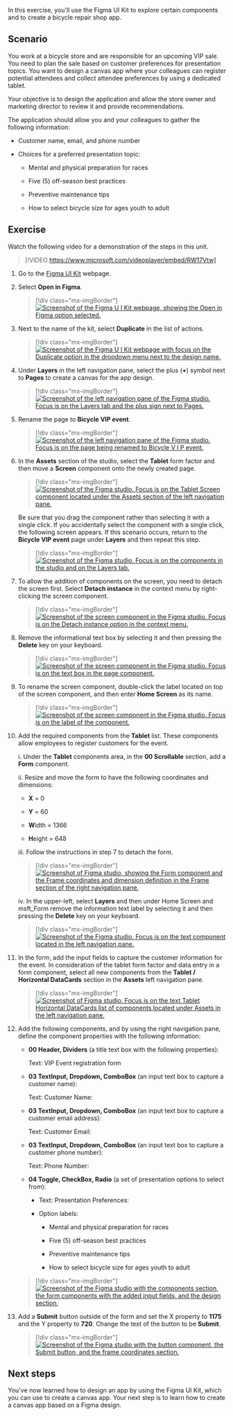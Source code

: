 In this exercise, you'll use the Figma UI Kit to explore certain components and to create a bicycle repair shop app.

## Scenario

You work at a bicycle store and are responsible for an upcoming VIP sale. You need to plan the sale based on customer preferences for presentation topics. 
You want to design a canvas app where your colleagues can register potential attendees and collect attendee preferences by using a dedicated tablet.

Your objective is to design the application and allow the store owner and marketing director to review it and provide recommendations.

The application should allow you and your colleagues to gather the following information:

-   Customer name, email, and phone number

-   Choices for a preferred presentation topic:

    -   Mental and physical preparation for races

    -   Five (5) off-season best practices

    -   Preventive maintenance tips

    -   How to select bicycle size for ages youth to adult

## Exercise

Watch the following video for a demonstration of the steps in this unit.

> [!VIDEO https://www.microsoft.com/videoplayer/embed/RW17Vtw]

1.  Go to the [Figma UI Kit](https://www.figma.com/community/file/1110934196623232680/Microsoft-Power-Apps---Create-Apps-from-Figma-UI-Kit-(Preview)) webpage.

1.  Select **Open in Figma**.

	> [!div class="mx-imgBorder"]
	> [![Screenshot of the Figma U I Kit webpage, showing the Open in Figma option selected.](../media/open-figma.png)](../media/open-figma.png#lightbox)

1.  Next to the name of the kit, select **Duplicate** in the list of actions.

	> [!div class="mx-imgBorder"]
	> [![Screenshot of the Figma U I Kit webpage with focus on the Duplicate option in the dropdown menu next to the design name.](../media/menu-duplicate.png)](../media/menu-duplicate.png#lightbox)

1.  Under **Layers** in the left navigation pane, select the plus (**+**) symbol next to **Pages** to create a canvas for the app design.

	> [!div class="mx-imgBorder"]
	> [![Screenshot of the left navigation pane of the Figma studio. Focus is on the Layers tab and the plus sign next to Pages.](../media/add.png)](../media/add.png#lightbox)

1.  Rename the page to **Bicycle VIP event**.

	> [!div class="mx-imgBorder"]
	> [![Screenshot of the left navigation pane of the Figma studio. Focus is on the page being renamed to Bicycle V I P event.](../media/rename.png)](../media/rename.png#lightbox)

1.  In the **Assets** section of the studio, select the **Tablet** form factor and then move a **Screen** component onto the newly created page.

	> [!div class="mx-imgBorder"]
	> [![Screenshot of the Figma studio. Focus is on the Tablet Screen component located under the Assets section of the left navigation pane.](../media/screen-component.png)](../media/screen-component.png#lightbox)

	Be sure that you drag the component rather than selecting it with a single click. If you accidentally select the component with a single click, the following screen appears. If this scenario occurs, return to the **Bicycle VIP event** page under **Layers** and then repeat this step.

	> [!div class="mx-imgBorder"]
	> [![Screenshot of the Figma studio. Focus is on the components in the studio and on the Layers tab.](../media/layer.png)](../media/layer.png#lightbox)

1.  To allow the addition of components on the screen, you need to detach the screen first. Select **Detach instance** in the context menu by right-clicking the screen component.

	> [!div class="mx-imgBorder"]
	> [![Screenshot of the screen component in the Figma studio. Focus is on the Detach instance option in the context menu.](../media/detach-instance.png)](../media/detach-instance.png#lightbox)

1.  Remove the informational text box by selecting it and then pressing the **Delete** key on your keyboard.

	> [!div class="mx-imgBorder"]
	> [![Screenshot of the screen component in the Figma studio. Focus is on the text box in the page component.](../media/remove.png)](../media/remove.png#lightbox)

1.  To rename the screen component, double-click the label located on top of the screen component, and then enter **Home Screen** as its name.

	> [!div class="mx-imgBorder"]
	> [![Screenshot of the screen component in the Figma studio. Focus is on the label of the component.](../media/home-screen.png)](../media/home-screen.png#lightbox)

1. Add the required components from the **Tablet** list. These components allow employees to register customers for the event.

    i. Under the **Tablet** components area, in the **00 Scrollable** section, add a **Form** component.

    ii. Resize and move the form to have the following coordinates and dimensions:

      - **X** = 0

      - **Y** = 60

      - **W**idth = 1366

      - **H**eight = 648

    iii. Follow the instructions in step 7 to detach the form.

	> [!div class="mx-imgBorder"]
	> [![Screenshot of Figma studio, showing the Form component and the Frame coordinates and dimension definition in the Frame section of the right navigation pane.](../media/form-frame.png)](../media/form-frame.png#lightbox)

    iv. In the upper-left, select **Layers** and then under Home Screen and msft_Form remove the information text label by selecting it and then pressing the **Delete** key on your keyboard. 

	> [!div class="mx-imgBorder"]
	> [![Screenshot of the Figma studio. Focus is on the text component located in the left navigation pane.](../media/form.png)](../media/form.png#lightbox)

1. In the form, add the input fields to capture the customer information for the event. In consideration of the tablet form factor and data entry in a form component, select all new components from the **Tablet / Horizontal DataCards** section in the **Assets** left navigation pane.

	> [!div class="mx-imgBorder"]
	> [![Screenshot of Figma studio. Focus is on the text Tablet Horizontal DataCards list of components located under Assets in the left navigation pane.](../media/data-cards.png)](../media/data-cards.png#lightbox)

1. Add the following components, and by using the right navigation pane, define the component properties with the following information:

    -   **00 Header, Dividers** (a title text box with the following properties):

		Text: VIP Event registration form

    -   **03 TextInput, Dropdown, ComboBox** (an input text box to capture a customer name):

		Text: Customer Name:

    -   **03 TextInput, Dropdown, ComboBox** (an input text box to capture a customer email address):

		Text: Customer Email:

    -   **03 TextInput, Dropdown, ComboBox** (an input text box to capture a customer phone number):

		Text: Phone Number:

    -   **04 Toggle, CheckBox, Radio** (a set of presentation options to select from):

		- Text: Presentation Preferences:

		- Option labels:            

			- Mental and physical preparation for races
	
			- Five (5) off-season best practices
	
			- Preventive maintenance tips
	
			- How to select bicycle size for ages youth to adult

	> [!div class="mx-imgBorder"]
	> [![Screenshot of the Figma studio with the components section, the form components with the added input fields, and the design section.](../media/data-section.png)](../media/data-section.png#lightbox)

1. Add a **Submit** button outside of the form and set the X property to **1175** and the Y property to **720**. Change the text of the button to be **Submit**.

	> [!div class="mx-imgBorder"]
	> [![Screenshot of the Figma studio with the button component, the Submit button, and the frame coordinates section.](../media/submit.png)](../media/submit.png#lightbox)

## Next steps

You've now learned how to design an app by using the Figma UI Kit, which you can use to create a canvas app. Your next step is to learn how to create a canvas app based on a Figma design.
